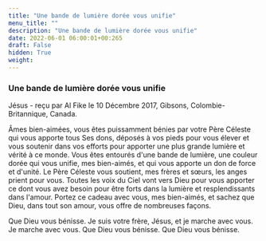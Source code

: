 ```yaml
---
title: "Une bande de lumière dorée vous unifie"
menu_title: ""
description: "Une bande de lumière dorée vous unifie"
date: 2022-06-01 06:00:01+00:265
draft: False
hidden: True
weight:
---
```

### Une bande de lumière dorée vous unifie

Jésus - reçu par Al Fike le 10 Décembre 2017, Gibsons, Colombie-Britannique, Canada.

Âmes bien-aimées, vous êtes puissamment bénies par votre Père Céleste qui vous apporte tous Ses dons, déposés à vos pieds pour vous élever et vous soutenir dans vos efforts pour apporter une plus grande lumière et vérité à ce monde. Vous êtes entourés d'une bande de lumière, une couleur dorée qui vous unifie, mes bien-aimés, et qui vous apporte un don de force et d'unité. Le Père Céleste vous soutient, mes frères et sœurs, les anges prient pour vous. Toutes les voix du Ciel vont vers Dieu pour vous apporter ce dont vous avez besoin pour être forts dans la lumière et resplendissants dans l'amour. Portez ce cadeau avec vous, mes bien-aimés, et sachez que Dieu, dans tout son amour, vous offre de nombreuses façons.

Que Dieu vous bénisse. Je suis votre frère, Jésus, et je marche avec vous. Je marche avec vous. Que Dieu vous bénisse. Que Dieu vous bénisse.
